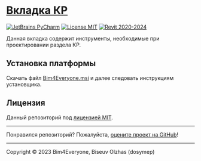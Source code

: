 # [Вкладка КР](https://kb.a101.ru/pages/viewpage.action?pageId=67829985)

[![JetBrains PyCharm](https://img.shields.io/badge/JetBrains-PyCharm-blue.svg)](https://www.jetbrains.com/pycharm)
[![License MIT](https://img.shields.io/badge/License-MIT-blue.svg)](LICENSE.md)
[![Revit 2020-2024](https://img.shields.io/badge/Revit-2020--2024-blue.svg)](https://www.autodesk.com/products/revit/overview)

Данная вкладка  содержит инструменты, 
необходимые при проектировании раздела КР.

## Установка платформы

Скачать файл [Bim4Everyone.msi](https://github.com/Bim4Everyone/Bim4EveryoneSetup/releases/latest) 
и далее следовать инструкциям установщика.

## Лицензия

Данный репозиторий под [лицензией MIT](https://en.wikipedia.org/wiki/MIT_License).

---

Понравился репозиторий? Пожалуйста, [оцените проект на GitHub](../../stargazers)!

---

Copyright © 2023 Bim4Everyone, Biseuv Olzhas (dosymep)